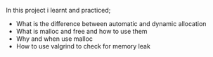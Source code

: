 In this project i learnt and practiced;

* What is the difference between automatic and dynamic allocation
* What is malloc and free and how to use them
* Why and when use malloc
* How to use valgrind to check for memory leak
